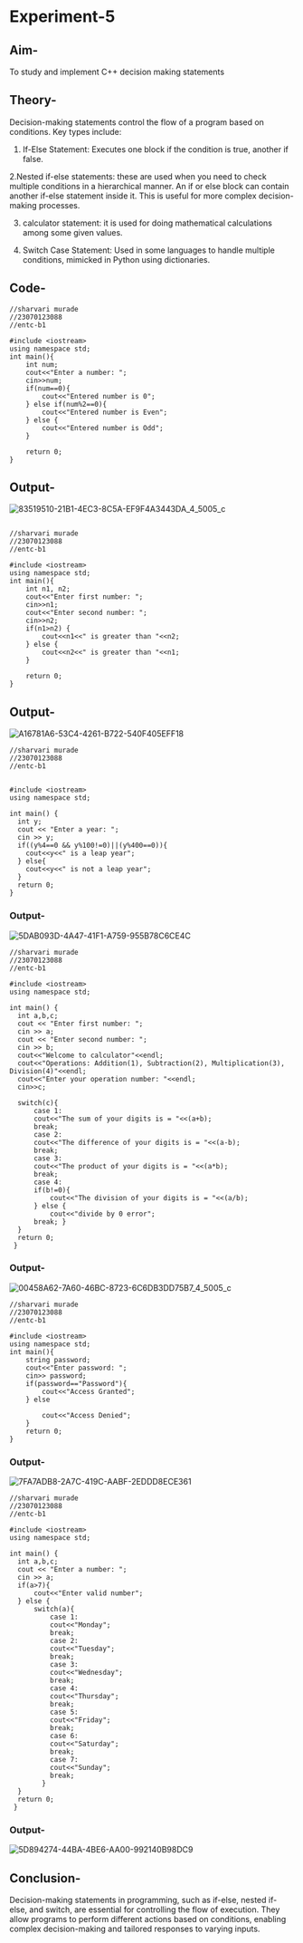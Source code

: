 # Experiment-5
## Aim-
To study and implement C++ decision making statements
## Theory-
Decision-making statements control the flow of a program based on conditions. Key types include:

1. If-Else Statement:
Executes one block if the condition is true, another if false.

2.Nested if-else statements:
these are used when you need to check multiple conditions in a hierarchical manner. An if or else block can contain another if-else statement inside it. This is useful for more complex decision-making processes.

3. calculator statement:
it is used for doing mathematical calculations among some given values.

4. Switch Case Statement:
Used in some languages to handle multiple conditions, mimicked in Python using dictionaries.

## Code-
```
//sharvari murade
//23070123088
//entc-b1

#include <iostream>
using namespace std;
int main(){
    int num;
    cout<<"Enter a number: ";
    cin>>num;
    if(num==0){
        cout<<"Entered number is 0";
    } else if(num%2==0){
        cout<<"Entered number is Even";
    } else {
        cout<<"Entered number is Odd";
    }

    return 0;
}
```
## Output-
![83519510-21B1-4EC3-8C5A-EF9F4A3443DA_4_5005_c](https://github.com/user-attachments/assets/4a31b481-da28-48fe-bbd3-ef32d6682f8a)

```

//sharvari murade
//23070123088
//entc-b1

#include <iostream>
using namespace std;
int main(){
    int n1, n2;
    cout<<"Enter first number: ";
    cin>>n1;
    cout<<"Enter second number: ";
    cin>>n2;
    if(n1>n2) {
        cout<<n1<<" is greater than "<<n2;
    } else {
        cout<<n2<<" is greater than "<<n1;
    }

    return 0;
}
```
## Output-

![A16781A6-53C4-4261-B722-540F405EFF18](https://github.com/user-attachments/assets/80ecde03-5ea9-4c48-b7cf-9ed74d59e08e)

```
//sharvari murade
//23070123088
//entc-b1


#include <iostream>
using namespace std;

int main() {
  int y;
  cout << "Enter a year: ";
  cin >> y;
  if((y%4==0 && y%100!=0)||(y%400==0)){
    cout<<y<<" is a leap year";
  } else{
    cout<<y<<" is not a leap year";
  }
  return 0;
}
```
### Output-

![5DAB093D-4A47-41F1-A759-955B78C6CE4C](https://github.com/user-attachments/assets/ddb0961d-1e7b-4949-91b7-f28d2d3e11c6)

```
//sharvari murade
//23070123088
//entc-b1

#include <iostream>
using namespace std;

int main() {
  int a,b,c;
  cout << "Enter first number: ";
  cin >> a;
  cout << "Enter second number: ";
  cin >> b;
  cout<<"Welcome to calculator"<<endl;
  cout<<"Operations: Addition(1), Subtraction(2), Multiplication(3), Division(4)"<<endl;
  cout<<"Enter your operation number: "<<endl;
  cin>>c;
  
  switch(c){
      case 1:
      cout<<"The sum of your digits is = "<<(a+b);
      break;
      case 2:
      cout<<"The difference of your digits is = "<<(a-b);
      break;
      case 3:
      cout<<"The product of your digits is = "<<(a*b);
      break;
      case 4:
      if(b!=0){
          cout<<"The division of your digits is = "<<(a/b);
      } else { 
          cout<<"divide by 0 error";
      break; }
  }
  return 0;
 }
```
### Output-

![00458A62-7A60-46BC-8723-6C6DB3DD75B7_4_5005_c](https://github.com/user-attachments/assets/1f5cb050-1064-4ef5-8d4d-34b156557f6a)

```
//sharvari murade
//23070123088
//entc-b1

#include <iostream>
using namespace std;
int main(){
    string password;
    cout<<"Enter password: ";
    cin>> password;
    if(password=="Password"){
        cout<<"Access Granted";
    } else 

        cout<<"Access Denied";
    }
    return 0;
}
```
### Output-
![7FA7ADB8-2A7C-419C-AABF-2EDDD8ECE361](https://github.com/user-attachments/assets/c1afcd64-cb30-495f-9df4-a33e029ec2e7)

```
//sharvari murade
//23070123088
//entc-b1

#include <iostream>
using namespace std;

int main() {
  int a,b,c;
  cout << "Enter a number: ";
  cin >> a;
  if(a>7){
      cout<<"Enter valid number";
  } else { 
      switch(a){
          case 1:
          cout<<"Monday";
          break;
          case 2:
          cout<<"Tuesday";
          break;
          case 3:
          cout<<"Wednesday";
          break;
          case 4:
          cout<<"Thursday";
          break;
          case 5:
          cout<<"Friday";
          break;
          case 6:
          cout<<"Saturday";
          break;
          case 7:
          cout<<"Sunday";
          break;
        }
  }
  return 0;
 }
```
### Output-
![5D894274-44BA-4BE6-AA00-992140B98DC9](https://github.com/user-attachments/assets/554a5329-3ea6-43e4-8ce8-e893b432079b)

## Conclusion-


Decision-making statements in programming, such as if-else, nested if-else, and switch, are essential for controlling the flow of execution. They allow programs to perform different actions based on conditions, enabling complex decision-making and tailored responses to varying inputs.
